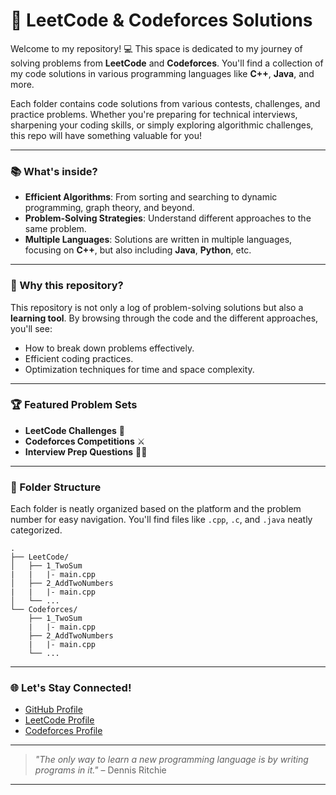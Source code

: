 

# 🚀 LeetCode & Codeforces Solutions

Welcome to my repository! 💻 This space is dedicated to my journey of solving problems from **LeetCode** and **Codeforces**. You'll find a collection of my code solutions in various programming languages like **C++**, **Java**, and more.

Each folder contains code solutions from various contests, challenges, and practice problems. Whether you're preparing for technical interviews, sharpening your coding skills, or simply exploring algorithmic challenges, this repo will have something valuable for you!

---

### 📚 What's inside?

- **Efficient Algorithms**: From sorting and searching to dynamic programming, graph theory, and beyond.
- **Problem-Solving Strategies**: Understand different approaches to the same problem.
- **Multiple Languages**: Solutions are written in multiple languages, focusing on **C++**, but also including **Java**, **Python**, etc.

---

### 🌟 Why this repository?

This repository is not only a log of problem-solving solutions but also a **learning tool**. By browsing through the code and the different approaches, you'll see:

- How to break down problems effectively.
- Efficient coding practices.
- Optimization techniques for time and space complexity.

---

### 🏆 Featured Problem Sets

- **LeetCode Challenges** 🧠
- **Codeforces Competitions** ⚔️
- **Interview Prep Questions** 👨‍💻

---

### 📂 Folder Structure

Each folder is neatly organized based on the platform and the problem number for easy navigation. You'll find files like `.cpp`, `.c`, and `.java` neatly categorized.

```
.
├── LeetCode/
│   ├── 1_TwoSum
|   |   |- main.cpp
│   ├── 2_AddTwoNumbers
|   |   |- main.cpp
│   └── ...
└── Codeforces/
    ├── 1_TwoSum
    |   |- main.cpp
    ├── 2_AddTwoNumbers
    |   |- main.cpp
    └── ...
```
---

### 🌐 Let's Stay Connected!

- [GitHub Profile](https://github.com/thexayotbe)
- [LeetCode Profile](https://leetcode.com/u/1the_xayotbe_/)
- [Codeforces Profile](https://codeforces.com/profile/absolute00)

---

> _"The only way to learn a new programming language is by writing programs in it."_ – Dennis Ritchie

---


